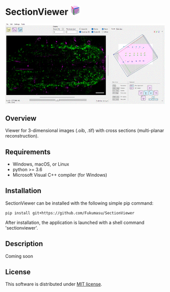 # SectionViewer  ![image](https://github.com/Fukumasu/SectionViewer/blob/master/sectionviewer/img/icon_32x32.png)

![gif](https://github.com/Fukumasu/SectionViewer/blob/master/sectionviewer/img/SectionViewer.gif)

## Overview

Viewer for 3-dimensional images (.oib, .tif) with cross sections (multi-planar reconstruction).

## Requirements

- Windows, macOS, or Linux
- python >= 3.6
- Microsoft Visual C++ compiler (for Windows)

## Installation

SectionViewer can be installed with the following simple pip command:
```
pip install git+https://github.com/Fukumasu/SectionViewer
```
After installation, the application is launched with a shell command 'sectionviewer'.

## Description

Coming soon

## License

This software is distributed under [MIT license](https://github.com/Fukumasu/SectionViewer/blob/master/LICENSE.md).
